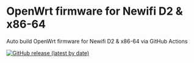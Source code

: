 # OpenWrt firmware for Newifi D2 & x86-64

Auto build OpenWrt firmware for Newifi D2 & x86-64 via GitHub Actions

[![GitHub release (latest by date)](https://img.shields.io/github/v/release/teasiu/OpenWrt-Lede?style=for-the-badge&label=Download)](https://github.com/teasiu/OpenWrt-Lede/releases/latest)
